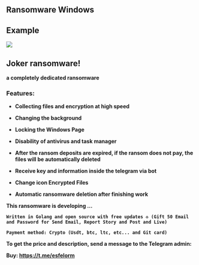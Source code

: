 ## Ransomware Windows

<b>

## Example

<img src="https://github.com/user-attachments/assets/04a7a741-5055-45f8-9df6-b9fcce1b2c5e">


## Joker ransomware! 

a completely dedicated ransomware 

### Features:

- Collecting files and encryption at high speed 

- Changing the background  

- Locking the Windows Page 

- Disability of antivirus and task manager 

- After the ransom deposits are expired, if the ransom does not pay, the files will be automatically deleted

- Receive key and information inside the telegram via bot

- Change icon Encrypted Files 

- Automatic ransomware deletion after finishing work


This ransomware is developing ...

`Written in Golang and open source with free updates ♻️ (Gift 50 Email and Password for Send Email, Report Story and Post and Live)`

`Payment method: Crypto (Usdt, btc, ltc, etc... and Git card)`

To get the price and description, send a message to the Telegram admin:

Buy: https://t.me/esfelorm

</b>
